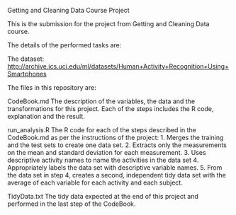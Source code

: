 Getting and Cleaning Data Course Project

This is the submission for the project from Getting and Cleaning Data course.

The details of the performed tasks are:

The dataset:
http://archive.ics.uci.edu/ml/datasets/Human+Activity+Recognition+Using+Smartphones

The files in this repository are:

CodeBook.md 
The description of the variables, the data and the transformations for this project. Each of the steps includes the R code, explanation and the result.

run_analysis.R 
The R code for each of the steps described in the CodeBook.md as per the instructions of the project:
    1. Merges the training and the test sets to create one data set.
    2. Extracts only the measurements on the mean and standard deviation for each measurement.
    3. Uses descriptive activity names to name the activities in the data set
    4. Appropriately labels the data set with descriptive variable names.
    5. From the data set in step 4, creates a second, independent tidy data set with the average of each variable for each activity and each subject.

TidyData.txt 
The tidy data expected at the end of this project and performed in the last step of the CodeBook.
